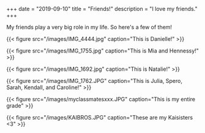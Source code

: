 +++ 
date = "2019-09-10"
title = "Friends!"
description = "I love my friends."
+++

My friends play a very big role in my life. 
So here's a few of them!


{{< figure src="/images/IMG_4444.jpg" caption="This is Danielle!" >}}

{{< figure src="/images/IMG_1755.jpg" caption="This is Mia and Hennessy!" >}}

{{< figure src="/images/IMG_1692.jpg" caption="This is Natalie!" >}}

{{< figure src="/images/IMG_1762.JPG" caption="This is Julia, Spero, Sarah, Kendall, and Caroline!" >}}

{{< figure src="/images/myclassmatesxxx.JPG" caption="This is my entire grade" >}}

{{< figure src="/images/KAIBROS.JPG" caption="These are my Kaisisters <3" >}}
